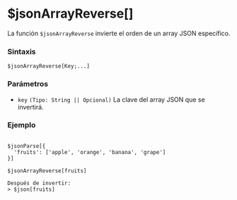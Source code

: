 
# $jsonArrayReverse[]
La función `$jsonArrayReverse` invierte el orden de un array JSON específico.  

### **Sintaxis**  
```plaintext
$jsonArrayReverse[Key;...]
```

### **Parámetros**  
- `key` `(Tipo: String || Opcional)` La clave del array JSON que se invertirá.  

### **Ejemplo**  
```plaintext

$jsonParse[{
  'fruits': ['apple', 'orange', 'banana', 'grape']
}]

$jsonArrayReverse[fruits]

Después de invertir:
> $json[fruits]
```  
